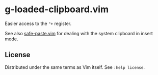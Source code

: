 # g-loaded-clipboard.vim

Easier access to the `"+` register.

See also [safe-paste.vim](https://github.com/riceissa/vim-safe-paste) for
dealing with the system clipboard in insert mode.

## License

Distributed under the same terms as Vim itself. See `:help license`.
